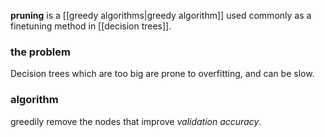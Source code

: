 **pruning** is a [[greedy algorithms|greedy algorithm]] used commonly as a finetuning method in [[decision trees]]. 

### the problem
Decision trees which are too big are prone to overfitting, and can be slow.

### algorithm
greedily remove the nodes that improve *validation accuracy*. 